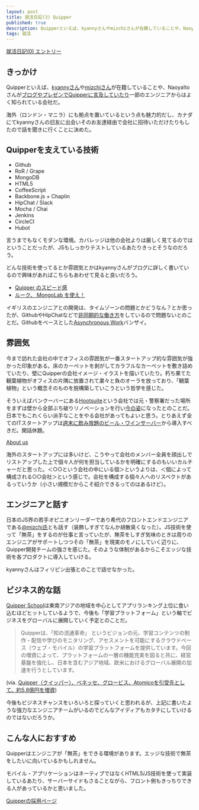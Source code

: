 ```yaml
---
layout: post
title: 就活日記(3) Quipper
published: true
description: Quipperといえば、kyannyさんやmizchiさんが在籍していることや、NaoyaItoさんがブログやプレゼンでQuipperに言及していたり一部のエンジニアからはよく知られている会社だ。
tags: 就活
---
```


[就活日記(0) エントリー](/job-hunting-0/)

きっかけ
---
Quipperといえば、[kyannyさん](http://blog.kyanny.me/entry/2013/05/25/Leave_from_paperboy%26co_%2C_join_to_Quipper)や[mizchiさん](http://mizchi.hatenablog.com/entry/2013/09/07/171644)が在籍していることや、NaoyaItoさんが[ブログやプレゼンでQuipperに言及していたり](http://d.hatena.ne.jp/naoya/20131013/1381651545)一部のエンジニアからはよく知られている会社だ。

海外（ロンドン・マニラ）にも拠点を置いているという点も魅力的だし、カナダにてkyannyさんの旧友に出会いそのお友達経由で会社に招待いただけたりもしたので話を聞きに行くことに決めた。

Quipperを支えている技術
-----

* Github
* RoR / Grape
* MongoDB
* HTML5
* CoffeeScript
* Backbone.js + Chaplin
* HipChat / Slack
* Mocha / Chai
* Jenkins
* CircleCI
* Hubot

言うまでもなくモダンな環境。カバレッジは他の会社よりは厳しく見てるのではということだったが、JSもしっかりテストしているあたりきっとそうなのだろう。

どんな技術を使ってるとか雰囲気とかはkyannyさんがブログに詳しく書いているので興味があればこちらもあわせて見ると良いだろう。

* [Quipper のスピード感](http://blog.kyanny.me/entry/quipper-sense-of-speed)
* [ルーク、 MongoLab を使え！](http://blog.kyanny.me/entry/2013/07/28/%E3%83%AB%E3%83%BC%E3%82%AF%E3%80%81_MongoLab_%E3%82%92%E4%BD%BF%E3%81%88%EF%BC%81)

イギリスのエンジニアとの開発は、タイムゾーンの問題とかどうなん？とか思ったが、GithubやHipChatなどで[非同期的な働き方](http://zachholman.com/posts/how-github-works-asynchronous/)をしているので問題ないとのことだ。Githubをベースとした[Asynchronous Work](http://zachholman.com/posts/how-github-works/)バンザイ。

雰囲気
---
今まで訪れた会社の中でオフィスの雰囲気が一番スタートアップ的な雰囲気が強かった印象がある。床のカーペットを剥がしてカラフルなカーペットを敷き詰めていたり、壁にQuipperの会社イメージ・イラストを描いていたり。朽ち果てた観葉植物がオフィスの片隅に放置されて粛々と負のオーラを放っており、「観葉植物」という概念そのものを脱構築していこうという哲学を感じた。

そういえばバンクーバーにある[Hootsuite](https://hootsuite.com/)という会社では元・警察署だった場所をまずは壁から全部ぶち破りリノベーションを行い[今の姿](http://www.fubiz.net/2014/06/12/inside-hootsuite-office/)になったとのことだ。日本でもこれくらい派手なことをやる会社があってもよいと思う。とりあえず全てのITスタートアップは[週末に飲み放題のビール・ワインサーバー](https://twitter.com/toshimaru_e/statuses/431978854949736448)から導入すべきだ。閑話休題。

[About us](http://www.quipper.com/about-us)

海外のスタートアップには多いけど、こうやって会社のメンバー全員を顔出しでリストアップした上で個々人が何を担当しているかを明確にするのもいいカルチャーだと思った。＜○○という会社の中にいる個＞というよりは、＜個によって構成される○○会社＞という感じで。会社を構成する個々人へのリスペクトがあるっていうか（小さい規模だからこそ紹介できるってのはあるけど）。

エンジニアと話す
----
日本のJS界の若手オピニオンリーダーであり希代のフロントエンドエンジニアである[@mizchi氏](https://twitter.com/mizchi)とも話す（装飾しすぎてなんか胡散臭くなった）。JS技術を使って「無茶」をするのが仕事と言っていたが、無茶をしすぎ気味のときは周りのエンジニアがサポートしつつその「無茶」を現実のモノにしていく辺りに、Quipper開発チームの強さを感じた。そのような体制があるからこそエッジな技術を各プロダクトに導入していける。

kyannyさんはフィリピン出張とのことで話せなかった。

ビジネス的な話
----
[Quipper School](http://www.quipperschool.com/)は東南アジアの地域を中心としてアプリランキング上位に食い込むほどヒットしているようで、今後も「学習プラットフォーム」という軸でビジネスをグローバルに展開していく予定とのことだ。

> Quipperは、「知の流通革命」 というビジョンの元、学習コンテンツの制作・配信や学びのモニタリング、アセスメントを可能にするクラウドベース（ウェブ・モバイル）の学習プラットフォームを提供しています。今回の増資によって、プラットフォームの一層の機能充実を図ると共に、経営基盤を強化し、日本を含むアジア地域、欧米におけるグローバル展開の加速を行うとしています。

(via. [Quipper（クイッパー）、ベネッセ、グロービス、Atomicoを引受先として、約5.8億円を増資](http://edtech-media.com/2014/03/07/quipper-2/))

今後もビジネスチャンスをいろいろと探っていくと思われるが、上記に書いたような強力なエンジニアチームがいるのでどんなアイディアもカタチにしていけるのではないだろうか。

こんな人におすすめ
-----
Quipperはエンジニアが「無茶」をできる環境があります。エッジな技術で無茶をしたいに向いているかもしれません。

モバイル・アプリケーションはネーティブではなくHTML5/JS技術を使って実装しているあたり、サーバーサイドもさることながら、フロント側もきっちりできる人があっているかと思いました。

[Quipperの採用ページ](https://www.wantedly.com/companies/quipper)
